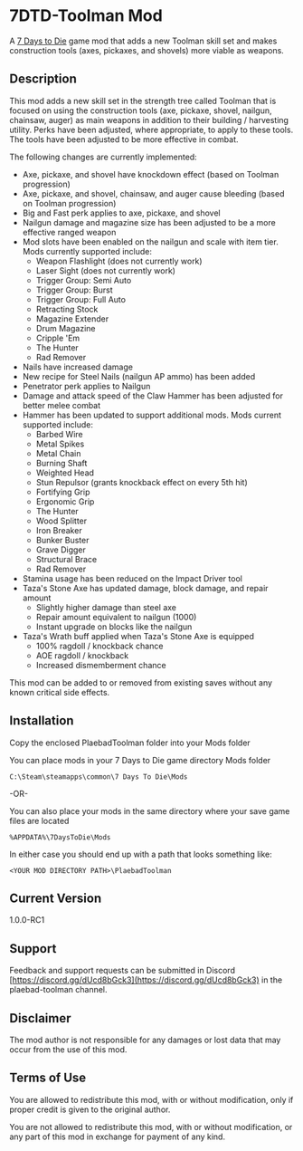 # 7DTD-Toolman Mod
A [7 Days to Die](https://7daystodie.com/) game mod that adds a new Toolman skill set and
makes construction tools (axes, pickaxes, and shovels) more viable as weapons.

## Description
This mod adds a new skill set in the strength tree called Toolman that is focused on using
the construction tools (axe, pickaxe, shovel, nailgun, chainsaw, auger) as main weapons in
addition to their building / harvesting utility. Perks have been adjusted, where appropriate,
to apply to these tools. The tools have been adjusted to be more effective in combat.

The following changes are currently implemented:

- Axe, pickaxe, and shovel have knockdown effect (based on Toolman progression)
- Axe, pickaxe, and shovel, chainsaw, and auger cause bleeding (based on Toolman progression)
- Big and Fast perk applies to axe, pickaxe, and shovel
- Nailgun damage and magazine size has been adjusted to be a more effective ranged weapon
- Mod slots have been enabled on the nailgun and scale with item tier.
  Mods currently supported include:
    - Weapon Flashlight (does not currently work)
    - Laser Sight (does not currently work)
    - Trigger Group: Semi Auto
    - Trigger Group: Burst
    - Trigger Group: Full Auto
    - Retracting Stock
    - Magazine Extender
    - Drum Magazine
    - Cripple 'Em
    - The Hunter
    - Rad Remover
- Nails have increased damage
- New recipe for Steel Nails (nailgun AP ammo) has been added
- Penetrator perk applies to Nailgun
- Damage and attack speed of the Claw Hammer has been adjusted for better melee combat
- Hammer has been updated to support additional mods.
  Mods current supported include:
    - Barbed Wire
    - Metal Spikes
    - Metal Chain
    - Burning Shaft
    - Weighted Head
    - Stun Repulsor (grants knockback effect on every 5th hit)
    - Fortifying Grip
    - Ergonomic Grip
    - The Hunter
    - Wood Splitter
    - Iron Breaker
    - Bunker Buster
    - Grave Digger
    - Structural Brace
    - Rad Remover
- Stamina usage has been reduced on the Impact Driver tool
- Taza's Stone Axe has updated damage, block damage, and repair amount
    - Slightly higher damage than steel axe
    - Repair amount equivalent to nailgun (1000)
    - Instant upgrade on blocks like the nailgun
- Taza's Wrath buff applied when Taza's Stone Axe is equipped
    - 100% ragdoll / knockback chance
    - AOE ragdoll / knockback
    - Increased dismemberment chance

This mod can be added to or removed from existing saves without any known critical side effects.

## Installation
Copy the enclosed PlaebadToolman folder into your Mods folder

You can place mods in your 7 Days to Die game directory Mods folder

```C:\Steam\steamapps\common\7 Days To Die\Mods```

-OR-

You can also place your mods in the same directory where your save game files
are located

```%APPDATA%\7DaysToDie\Mods```


In either case you should end up with a path that looks something like:

```<YOUR MOD DIRECTORY PATH>\PlaebadToolman```

## Current Version

1.0.0-RC1

## Support

Feedback and support requests can be submitted in Discord [https://discord.gg/dUcd8bGck3](https://discord.gg/dUcd8bGck3)
in the plaebad-toolman channel.

## Disclaimer
The mod author is not responsible for any damages or lost data that may occur from
the use of this mod.

## Terms of Use
You are allowed to redistribute this mod, with or without modification, only if
proper credit is given to the original author.

You are not allowed to redistribute this mod, with or without modification, or any
part of this mod in exchange for payment of any kind.